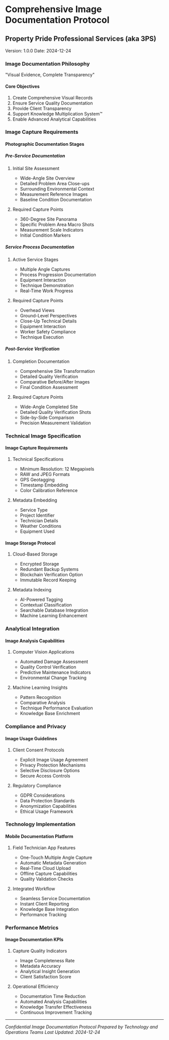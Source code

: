# Comprehensive Image Documentation Protocol
## Property Pride Professional Services (aka 3PS)
Version: 1.0.0
Date: 2024-12-24

### Image Documentation Philosophy
"Visual Evidence, Complete Transparency"

#### Core Objectives
1. Create Comprehensive Visual Records
2. Ensure Service Quality Documentation
3. Provide Client Transparency
4. Support Knowledge Multiplication System™
5. Enable Advanced Analytical Capabilities

### Image Capture Requirements

#### Photographic Documentation Stages

##### Pre-Service Documentation
1. Initial Site Assessment
   - Wide-Angle Site Overview
   - Detailed Problem Area Close-ups
   - Surrounding Environmental Context
   - Measurement Reference Images
   - Baseline Condition Documentation

2. Required Capture Points
   - 360-Degree Site Panorama
   - Specific Problem Area Macro Shots
   - Measurement Scale Indicators
   - Initial Condition Markers

##### Service Process Documentation
1. Active Service Stages
   - Multiple Angle Captures
   - Process Progression Documentation
   - Equipment Interaction
   - Technique Demonstration
   - Real-Time Work Progress

2. Required Capture Points
   - Overhead Views
   - Ground-Level Perspectives
   - Close-Up Technical Details
   - Equipment Interaction
   - Worker Safety Compliance
   - Technique Execution

##### Post-Service Verification
1. Completion Documentation
   - Comprehensive Site Transformation
   - Detailed Quality Verification
   - Comparative Before/After Images
   - Final Condition Assessment

2. Required Capture Points
   - Wide-Angle Completed Site
   - Detailed Quality Verification Shots
   - Side-by-Side Comparison
   - Precision Measurement Validation

### Technical Image Specification

#### Image Capture Requirements
1. Technical Specifications
   - Minimum Resolution: 12 Megapixels
   - RAW and JPEG Formats
   - GPS Geotagging
   - Timestamp Embedding
   - Color Calibration Reference

2. Metadata Embedding
   - Service Type
   - Project Identifier
   - Technician Details
   - Weather Conditions
   - Equipment Used

#### Image Storage Protocol
1. Cloud-Based Storage
   - Encrypted Storage
   - Redundant Backup Systems
   - Blockchain Verification Option
   - Immutable Record Keeping

2. Metadata Indexing
   - AI-Powered Tagging
   - Contextual Classification
   - Searchable Database Integration
   - Machine Learning Enhancement

### Analytical Integration

#### Image Analysis Capabilities
1. Computer Vision Applications
   - Automated Damage Assessment
   - Quality Control Verification
   - Predictive Maintenance Indicators
   - Environmental Change Tracking

2. Machine Learning Insights
   - Pattern Recognition
   - Comparative Analysis
   - Technique Performance Evaluation
   - Knowledge Base Enrichment

### Compliance and Privacy

#### Image Usage Guidelines
1. Client Consent Protocols
   - Explicit Image Usage Agreement
   - Privacy Protection Mechanisms
   - Selective Disclosure Options
   - Secure Access Controls

2. Regulatory Compliance
   - GDPR Considerations
   - Data Protection Standards
   - Anonymization Capabilities
   - Ethical Usage Framework

### Technology Implementation

#### Mobile Documentation Platform
1. Field Technician App Features
   - One-Touch Multiple Angle Capture
   - Automatic Metadata Generation
   - Real-Time Cloud Upload
   - Offline Capture Capabilities
   - Quality Validation Checks

2. Integrated Workflow
   - Seamless Service Documentation
   - Instant Client Reporting
   - Knowledge Base Integration
   - Performance Tracking

### Performance Metrics

#### Image Documentation KPIs
1. Capture Quality Indicators
   - Image Completeness Rate
   - Metadata Accuracy
   - Analytical Insight Generation
   - Client Satisfaction Score

2. Operational Efficiency
   - Documentation Time Reduction
   - Automated Analysis Capabilities
   - Knowledge Transfer Effectiveness
   - Continuous Improvement Tracking

---

*Confidential Image Documentation Protocol*
*Prepared by Technology and Operations Teams*
*Last Updated: 2024-12-24*
